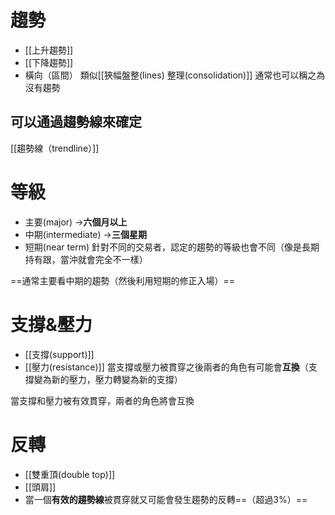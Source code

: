 # 趨勢
- [[上升趨勢]]
- [[下降趨勢]]
- 橫向（區間） 類似[[狹幅盤整(lines) 整理(consolidation)]]       通常也可以稱之為沒有趨勢
## 可以通過趨勢線來確定
[[趨勢線（trendline）]]


# 等級
- 主要(major)  ->**六個月以上**
- 中期(intermediate) ->**三個星期**
- 短期(near term)
針對不同的交易者，認定的趨勢的等級也會不同（像是長期持有跟，當沖就會完全不一樣）

==通常主要看中期的趨勢（然後利用短期的修正入場）==

# 支撐&壓力
- [[支撐(support)]]
- [[壓力(resistance)]]
當支撐或壓力被貫穿之後兩者的角色有可能會**互換**（支撐變為新的壓力，壓力轉變為新的支撐）

當支撐和壓力被有效貫穿，兩者的角色將會互換
# 反轉
- [[雙重頂(double top)]]
- [[頭肩]]
- 當一個**有效的趨勢線**被貫穿就又可能會發生趨勢的反轉==（超過3%）==




